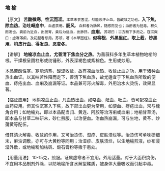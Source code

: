 ### 地     榆

【原文】  **苦酸微寒**，**性沉而涩**。<small>本草未尝言涩，然能收汗止血，皆酸敛之功也。</small>**入下焦**，**除血热**。**治吐衄崩中**，<small>血虚禁用。</small>**肠风**、<small>血鲜者为肠风，随感而见也；血瘀者为脏毒，积久而发也。粪前为近血，出肠胃，粪后为远血，出肺肝。</small>**血痢**。<small>苏颂曰：古方断下多用之。寇宗奭曰：虚寒泻痢，及初起者忌用。苏颂，著《本草图经》。</small>**似柳根**，**外黑里红**。**取上截**，**炒黑用**。**梢皮行血**。**得发良**。**恶麦冬**。

【讲解】 **地榆凉血止血**，**尤善清下焦血分之热**。为蔷薇科多年生草本植物地榆的根。干燥根呈圆柱形或纺锤形，外表深褐色或紫棕色。生用或炒用。
    

本品苦酸性寒。寒能清热，酸涩收敛，故有凉血泄热、收敛止血之功，用于诸种血热出血证。以其味苦性降而走下，善清下焦血热，故尤适宜于下焦血热所致的便血、痔疮出血、血痢及崩漏等证。本品兼可泻火解毒，外用治水火烫伤，效果显著。
    

【临证应用】  地榆凉血止血，凡血热出血，如咯血、衄血、吐血，皆可配凉血止血药应用。但其性沉寒入下焦，故下部出血更为常用，如便血、痔疮出血，常与槐角合用；如地榆丸，即以本品配当归、黄连、阿胶等治泻痢或血痢；地榆甘草汤，即本品与甘草二味研末，砂仁煎服，以治便血。治血热崩漏，可与生地，黄芩、炒蒲黄等配伍。

借其清火解毒、收敛的作用，又可治烫伤、湿疹、皮肤溃烂等。治烫伤可单味研细末，麻油调敷，亦可与大黄粉等同用；治湿疹、皮肤溃烂，以生地榆煎液，纱布浸湿外敷，或地榆粉加枯矾、煅石膏粉等撒于患处。

【用量用法】  10-15克，煎服。证属虚寒者不宜用。外用适量。对于大面积烧伤，不宜用本品制剂外涂，以防地榆所含水解型鞣质，被身体大量吸收而引起中毒。



